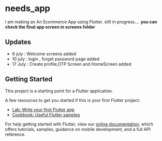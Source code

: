 # needs_app

I am making an An Ecommerce App using Flutter.
still in progress....
**you can check the final app screen in screens folder**

## Updates
- 6 july : Welcome screens added
- 10 july : login , forget password page added
- 17 July : Create profile,OTP Screen and HomeScreen added

## Getting Started

This project is a starting point for a Flutter application.

A few resources to get you started if this is your first Flutter project:

- [Lab: Write your first Flutter app](https://flutter.dev/docs/get-started/codelab)
- [Cookbook: Useful Flutter samples](https://flutter.dev/docs/cookbook)

For help getting started with Flutter, view our
[online documentation](https://flutter.dev/docs), which offers tutorials,
samples, guidance on mobile development, and a full API reference.
